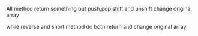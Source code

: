 
All method return something but push,pop shift and unshift change original array

while reverse and short method do both return and change original array